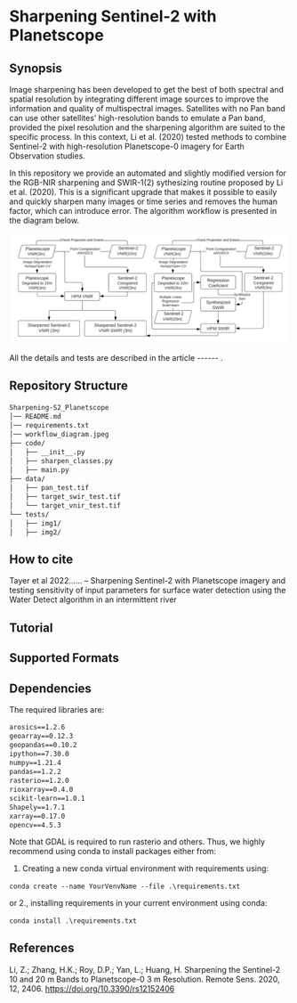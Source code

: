# Sharpening Sentinel-2 with Planetscope
## Synopsis
Image sharpening has been developed to get the best of both spectral and spatial resolution by integrating different image sources to improve the information and quality of multispectral images. Satellites with no Pan band can use other satellites’ high-resolution bands to emulate a Pan band, provided the pixel resolution and the sharpening algorithm are suited to the specific process. In this context, Li et al. (2020) tested methods to combine Sentinel-2 with high-resolution Planetscope-0 imagery for Earth Observation studies. 

In this repository we provide an automated and slightly modified version for the RGB-NIR sharpening and SWIR-1(2) sythesizing routine proposed by Li et al. (2020). This is a significant upgrade that makes it possible to easily and quickly sharpen many images or time series and removes the human factor, which can introduce error. The algorithm workflow is presented in the diagram below.

![diagram](workflow_diagram.jpeg)

All the details and tests are described in the article ------ .

## Repository Structure
```
Sharpening-S2_Planetscope
│── README.md
│── requirements.txt
│── workflow_diagram.jpeg
├── code/
│   ├── __init__.py
│   ├── sharpen_classes.py
│   ├── main.py
├── data/
│   ├── pan_test.tif
│   ├── target_swir_test.tif
│   └── target_vnir_test.tif
└── tests/
│   ├── img1/
│   ├── img2/
```
## How to cite
Tayer et al 2022......
– Sharpening Sentinel-2 with Planetscope imagery and testing sensitivity of input parameters for surface water detection using the Water Detect algorithm in an intermittent river

## Tutorial


## Supported Formats


## Dependencies
The required libraries are:
```
arosics==1.2.6
geoarray==0.12.3
geopandas==0.10.2
ipython==7.30.0
numpy==1.21.4
pandas==1.2.2
rasterio==1.2.0
rioxarray==0.4.0
scikit-learn==1.0.1
Shapely==1.7.1
xarray==0.17.0
opencv==4.5.3
```
Note that GDAL is required to run rasterio and others. Thus, we highly recommend using conda to install packages either from:

1. Creating a new conda virtual environment with requirements using:

`conda create --name YourVenvName --file .\requirements.txt`

or 2., installing requirements in your current environment using conda:

`conda install .\requirements.txt`
## References

Li, Z.; Zhang, H.K.; Roy, D.P.; Yan, L.; Huang, H. Sharpening the Sentinel-2 10 and 20 m Bands to Planetscope-0 3 m Resolution. Remote Sens. 2020, 12, 2406. https://doi.org/10.3390/rs12152406
